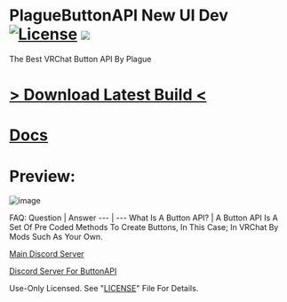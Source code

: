 # PlagueButtonAPI New UI Dev [![License](https://img.shields.io/badge/License-Use%20Only-magenta.svg)](https://github.com/PlagueVRC/PlagueButtonAPI/LICENSE) ![](https://img.shields.io/github/workflow/status/PlagueVRC/PlagueButtonAPI/.NET?color=magenta)
The Best VRChat Button API By Plague

# [> Download Latest Build <](https://github.com/PlagueVRC/PlagueButtonAPI/actions?query=event%3Apush+is%3Asuccess)

# [Docs](https://github.com/PlagueVRC/PlagueButtonAPI/Docs/README.md)

# Preview:
![image](https://user-images.githubusercontent.com/36628963/141413085-1ccfbdaf-d18c-4f92-b1dc-7b2c4cc1ecac.png)

FAQ:
Question | Answer
--- | ---
What Is A Button API? | A Button API Is A Set Of Pre Coded Methods To Create Buttons, In This Case; In VRChat By Mods Such As Your Own.

[Main Discord Server](https://VRCAntiCrash.com/Discord)

[Discord Server For ButtonAPI](https://VRCAntiCrash.com/ButtonAPI)

Use-Only Licensed. See "[LICENSE](https://github.com/PlagueVRC/PlagueButtonAPI/LICENSE)" File For Details.
